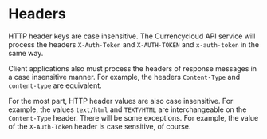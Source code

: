 # Headers
HTTP header keys are case insensitive. The Currencycloud API service will process the headers ``X-Auth-Token`` and ``X-AUTH-TOKEN`` and ``x-auth-token`` in the same way. 

Client applications also must process the headers of response messages in a case insensitive manner. For example, the headers ``Content-Type`` and ``content-type`` are equivalent.

For the most part, HTTP header values are also case insensitive. For example, the values ``text/html`` and ``TEXT/HTML`` are interchangeable on the ``Content-Type`` header. There will be some exceptions. For example, the value of the ``X-Auth-Token`` header is case sensitive, of course.
